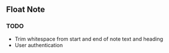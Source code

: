 ## Float Note

### TODO
* Trim whitespace from start and end of note text and heading
* User authentication